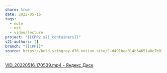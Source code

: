 ```yaml
---
share: true
date: 2022-05-16
tags:
  - note
  - nsk
  - video/lecture
project: "[[CPP2 s21_containers]]"
s21-authors: []
branch: "[[CPP]]"
source: https://held-stingray-d76.notion.site/C-d491bee014b34651a8e7b93f6be2631c
---
```


[VID_20220516_170539.mp4 - Яндекс Диск](https://disk.yandex.ru/i/TH6QhmC-Sukp7w)

